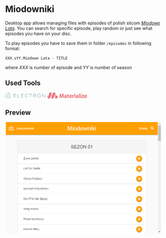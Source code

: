 # Miodowniki
Desktop app allows managing files with episodes of polish sitcom *[Miodowe Lata](https://pl.wikipedia.org/wiki/Miodowe_lata)*. You can search for specific episode, play random or just see what episodes you have on your disc.

To play episodes you have to save them in folder `/episodes` in following format:<br>
```
XXX.sYY.Miodowe Lata - TITLE
```
where *XXX* is number of episode and *YY* is number of season

## Used Tools
<img src="https://raw.githubusercontent.com/ArkejGit/Miodowniki/master/img/electron-logo.png" height="20"/>
<img src="https://raw.githubusercontent.com/ArkejGit/Miodowniki/master/img/materialize-css-logo.png" height="20"/>

## Preview
<p align="center">
  <img src="https://raw.githubusercontent.com/ArkejGit/Miodowniki/master/img/miodowniki-preview.png" width="500"/>
</p>
